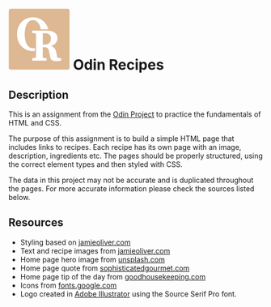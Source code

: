 # ![Logo](/images/favicon.png) Odin Recipes

## Description

This is an assignment from the [Odin Project](https://www.theodinproject.com/paths/foundations/courses/foundations/lessons/recipes) to practice the fundamentals of HTML and CSS.

The purpose of this assignment is to build a simple HTML page that includes links to recipes. Each recipe has its own page with an image, description, ingredients etc. The pages should be properly structured, using the correct element types and then styled with CSS.

The data in this project may not be accurate and is duplicated throughout the pages. For more accurate information please check the sources listed below.

## Resources

*   Styling based on [jamieoliver.com](https://www.jamieoliver.com)
*   Text and recipe images from [jamieoliver.com](https://www.jamieoliver.com/recipes/)
*   Home page hero image from [unsplash.com](https://unsplash.com/photos/qYreP9QOdrk)
*   Home page quote from [sophisticatedgourmet.com](https://www.sophisticatedgourmet.com/food-quotes/)
*   Home page tip of the day from [goodhousekeeping.com](https://www.goodhousekeeping.com/food-recipes/cooking/tips/a19493/chef-cooking-tips/)
*   Icons from [fonts.google.com](https://fonts.google.com/icons)
*   Logo created in [Adobe Illustrator](https://www.adobe.com/gr_en/products/illustrator.html) using the Source Serif Pro font.